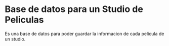 # Base de datos para un Studio de Peliculas

Es una base de datos para poder guardar la informacion de cada pelicula de un studio.